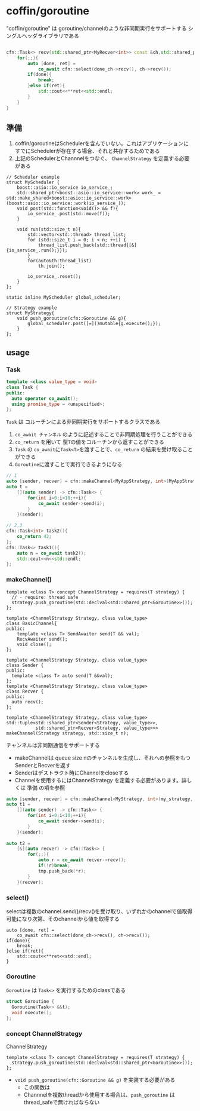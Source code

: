 # coffin/goroutine

"coffin/goroutine" は goroutine/channelのような非同期実行をサポートする シングルヘッダライブラリである

```C++:sample.cpp

cfn::Task<> recv(std::shared_ptr<MyRecver<int>> const &ch,std::shared_ptr<MyRecver<int>> const &done_ch){
    for(;;){
        auto [done, ret] = 
            co_await cfn::select(done_ch->recv(), ch->recv());
        if(done){
            break;
        }else if(ret){
            std::cout<<**ret<<std::endl;
        }
    }
}
```

## 準備

1. coffin/goroutineはSchedulerを含んでいない。これはアプリケーションにすでにSchedulerが存在する場合、それと共存するためである
2. 上記のSchedulerとChannnelをつなぐ、 `ChannelStrategy` を定義する必要がある

```C++:example
// Scheduler example
struct MyScheduler {
    boost::asio::io_service io_service_;
    std::shared_ptr<boost::asio::io_service::work> work_ = std::make_shared<boost::asio::io_service::work>(boost::asio::io_service::work(io_service_));
    void post(std::function<void()> && f){
        io_service_.post(std::move(f));
    }

    void run(std::size_t n){
        std::vector<std::thread> thread_list;
        for (std::size_t i = 0; i < n; ++i) {
            thread_list.push_back(std::thread{[&]{io_service_.run();}});
        }
        for(auto&th:thread_list)
            th.join();

        io_service_.reset();
    }
};

static inline MyScheduler global_scheduler;

// Strategy example
struct MyStrategy{
    void push_goroutine(cfn::Goroutine && g){
        global_scheduler.post([=]()mutable{g.execute();}); 
    }
};
```

## usage

### Task<T>

```C++
template <class value_type = void> 
class Task {
public:
  auto operator co_await();
  using promise_type = <unspecified>;
};

```

`Task` は コルーチンによる非同期実行をサポートするクラスである

1. `co_await チャンネル` のように記述することで非同期処理を行うことができる
2. `co_return` を用いて 型`T`の値をコルーチンから返すことができる
3. `Task` の `co_await`に`Task<T>`を渡すことで、`co_return` の結果を受け取ることができる
4. `Goroutine`に渡すことで実行できるようになる

```C++
// 1
auto [sender, recver] = cfn::makeChannel<MyAppStrategy, int>(MyAppStrategy{gbts}, 0);
auto t = 
    [](auto sender) -> cfn::Task<> {
        for(int i=0;i<10;++i){
            co_await sender->send(i);
        }
    }(sender);
```

```C++
// 2,3
cfn::Task<int> task2(){
    co_return 42;
};
cfn::Task<> task1(){
    auto n = co_await task2();
    std::cout<<n<<std::endl;
};

```

### makeChannel()


```
template <class T> concept ChannelStrategy = requires(T strategy) {
  // - require: thread safe
  strategy.push_goroutine(std::declval<std::shared_ptr<Goroutine>>());
};

template <ChannelStrategy Strategy, class value_type> 
class BasicChannel{
public:
    template <class T> SendAwaiter send(T && val);
    RecvAwaiter send();
    void close();
};

template <ChannelStrategy Strategy, class value_type> 
class Sender {
public:
  template <class T> auto send(T &&val);
};
template <ChannelStrategy Strategy, class value_type> 
class Recver {
public:
  auto recv();
};

template <ChannelStrategy Strategy, class value_type>
std::tuple<std::shared_ptr<Sender<Strategy, value_type>>,
           std::shared_ptr<Recver<Strategy, value_type>>>
makeChannel(Strategy strategy, std::size_t n);
```

チャンネルは非同期通信をサポートする

- makeChannelは queue size nのチャンネルを生成し、それへの参照をもつ SenderとRecverを返す
- Senderはデストラクト時にChannelをcloseする
- Channelを使用するにはChannelStrategy を定義する必要があります。詳しくは 準備 の項を参照


```C++
auto [sender, recver] = cfn::makeChannel<MyStrategy, int>(my_strategy, 0);
auto t1 = 
    [](auto sender) -> cfn::Task<> {
        for(int i=0;i<10;++i){
            co_await sender->send(i);
        }
    }(sender);
        
auto t2 = 
    [&](auto recver) -> cfn::Task<> {
        for(;;){
            auto r = co_await recver->recv();
            if(!r)break;
            tmp.push_back(*r);
        }
    }(recver);
```


### select()

selectは複数のchannel.send()/recv()を受け取り、いずれかのchannelで値取得可能になり次第、そのchannelから値を取得する

```
auto [done, ret] = 
    co_await cfn::select(done_ch->recv(), ch->recv());
if(done){
    break;
}else if(ret){
    std::cout<<**ret<<std::endl;
}
```

### Goroutine

`Goroutine` は `Task<>` を実行するためのclassである

```C++
struct Goroutine {
  Goroutine(Task<> &&t);
  void execute();
};
```

### concept ChannelStrategy 

ChannelStrategy 

```
template <class T> concept ChannelStrategy = requires(T strategy) {
  strategy.push_goroutine(std::declval<std::shared_ptr<Goroutine>>());
};
```


- `void push_goroutine(cfn::Goroutine && g)`  を実装する必要がある
    - この関数は
    - Channnelを複数threadから使用する場合は、`push_goroutine` はthread_safeで無ければならない
